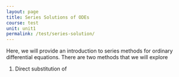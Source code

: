```yaml
---
layout: page
title: Series Solutions of ODEs
course: test
unit: unit1
permalink: /test/series-solution/
---
```


Here, we will provide an introduction to series methods for ordinary differential equations. There are two methods that we will explore
1. Direct substitution of 
